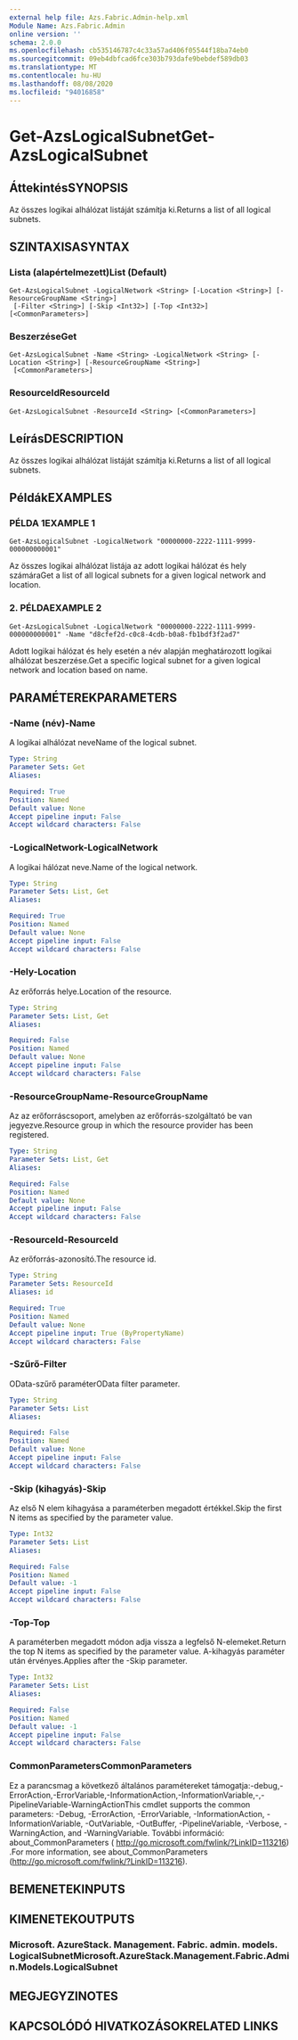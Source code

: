 ```yaml
---
external help file: Azs.Fabric.Admin-help.xml
Module Name: Azs.Fabric.Admin
online version: ''
schema: 2.0.0
ms.openlocfilehash: cb535146787c4c33a57ad406f05544f18ba74eb0
ms.sourcegitcommit: 09eb4dbfcad6fce303b793dafe9bebdef589db03
ms.translationtype: MT
ms.contentlocale: hu-HU
ms.lasthandoff: 08/08/2020
ms.locfileid: "94016858"
---
```

# <span data-ttu-id="d686c-101">Get-AzsLogicalSubnet</span><span class="sxs-lookup"><span data-stu-id="d686c-101">Get-AzsLogicalSubnet</span></span>

## <span data-ttu-id="d686c-102">Áttekintés</span><span class="sxs-lookup"><span data-stu-id="d686c-102">SYNOPSIS</span></span>
<span data-ttu-id="d686c-103">Az összes logikai alhálózat listáját számítja ki.</span><span class="sxs-lookup"><span data-stu-id="d686c-103">Returns a list of all logical subnets.</span></span>

## <span data-ttu-id="d686c-104">SZINTAXISA</span><span class="sxs-lookup"><span data-stu-id="d686c-104">SYNTAX</span></span>

### <span data-ttu-id="d686c-105">Lista (alapértelmezett)</span><span class="sxs-lookup"><span data-stu-id="d686c-105">List (Default)</span></span>
```
Get-AzsLogicalSubnet -LogicalNetwork <String> [-Location <String>] [-ResourceGroupName <String>]
 [-Filter <String>] [-Skip <Int32>] [-Top <Int32>] [<CommonParameters>]
```

### <span data-ttu-id="d686c-106">Beszerzése</span><span class="sxs-lookup"><span data-stu-id="d686c-106">Get</span></span>
```
Get-AzsLogicalSubnet -Name <String> -LogicalNetwork <String> [-Location <String>] [-ResourceGroupName <String>]
 [<CommonParameters>]
```

### <span data-ttu-id="d686c-107">ResourceId</span><span class="sxs-lookup"><span data-stu-id="d686c-107">ResourceId</span></span>
```
Get-AzsLogicalSubnet -ResourceId <String> [<CommonParameters>]
```

## <span data-ttu-id="d686c-108">Leírás</span><span class="sxs-lookup"><span data-stu-id="d686c-108">DESCRIPTION</span></span>
<span data-ttu-id="d686c-109">Az összes logikai alhálózat listáját számítja ki.</span><span class="sxs-lookup"><span data-stu-id="d686c-109">Returns a list of all logical subnets.</span></span>

## <span data-ttu-id="d686c-110">Példák</span><span class="sxs-lookup"><span data-stu-id="d686c-110">EXAMPLES</span></span>

### <span data-ttu-id="d686c-111">PÉLDA 1</span><span class="sxs-lookup"><span data-stu-id="d686c-111">EXAMPLE 1</span></span>
```
Get-AzsLogicalSubnet -LogicalNetwork "00000000-2222-1111-9999-000000000001"
```

<span data-ttu-id="d686c-112">Az összes logikai alhálózat listája az adott logikai hálózat és hely számára</span><span class="sxs-lookup"><span data-stu-id="d686c-112">Get a list of all logical subnets for a given logical network and location.</span></span>

### <span data-ttu-id="d686c-113">2. PÉLDA</span><span class="sxs-lookup"><span data-stu-id="d686c-113">EXAMPLE 2</span></span>
```
Get-AzsLogicalSubnet -LogicalNetwork "00000000-2222-1111-9999-000000000001" -Name "d8cfef2d-c0c8-4cdb-b0a8-fb1bdf3f2ad7"
```

<span data-ttu-id="d686c-114">Adott logikai hálózat és hely esetén a név alapján meghatározott logikai alhálózat beszerzése.</span><span class="sxs-lookup"><span data-stu-id="d686c-114">Get a specific logical subnet for a given logical network and location based on name.</span></span>

## <span data-ttu-id="d686c-115">PARAMÉTEREK</span><span class="sxs-lookup"><span data-stu-id="d686c-115">PARAMETERS</span></span>

### <span data-ttu-id="d686c-116">-Name (név)</span><span class="sxs-lookup"><span data-stu-id="d686c-116">-Name</span></span>
<span data-ttu-id="d686c-117">A logikai alhálózat neve</span><span class="sxs-lookup"><span data-stu-id="d686c-117">Name of the logical subnet.</span></span>

```yaml
Type: String
Parameter Sets: Get
Aliases:

Required: True
Position: Named
Default value: None
Accept pipeline input: False
Accept wildcard characters: False
```

### <span data-ttu-id="d686c-118">-LogicalNetwork</span><span class="sxs-lookup"><span data-stu-id="d686c-118">-LogicalNetwork</span></span>
<span data-ttu-id="d686c-119">A logikai hálózat neve.</span><span class="sxs-lookup"><span data-stu-id="d686c-119">Name of the logical network.</span></span>

```yaml
Type: String
Parameter Sets: List, Get
Aliases:

Required: True
Position: Named
Default value: None
Accept pipeline input: False
Accept wildcard characters: False
```

### <span data-ttu-id="d686c-120">-Hely</span><span class="sxs-lookup"><span data-stu-id="d686c-120">-Location</span></span>
<span data-ttu-id="d686c-121">Az erőforrás helye.</span><span class="sxs-lookup"><span data-stu-id="d686c-121">Location of the resource.</span></span>

```yaml
Type: String
Parameter Sets: List, Get
Aliases:

Required: False
Position: Named
Default value: None
Accept pipeline input: False
Accept wildcard characters: False
```

### <span data-ttu-id="d686c-122">-ResourceGroupName</span><span class="sxs-lookup"><span data-stu-id="d686c-122">-ResourceGroupName</span></span>
<span data-ttu-id="d686c-123">Az az erőforráscsoport, amelyben az erőforrás-szolgáltató be van jegyezve.</span><span class="sxs-lookup"><span data-stu-id="d686c-123">Resource group in which the resource provider has been registered.</span></span>

```yaml
Type: String
Parameter Sets: List, Get
Aliases:

Required: False
Position: Named
Default value: None
Accept pipeline input: False
Accept wildcard characters: False
```

### <span data-ttu-id="d686c-124">-ResourceId</span><span class="sxs-lookup"><span data-stu-id="d686c-124">-ResourceId</span></span>
<span data-ttu-id="d686c-125">Az erőforrás-azonosító.</span><span class="sxs-lookup"><span data-stu-id="d686c-125">The resource id.</span></span>

```yaml
Type: String
Parameter Sets: ResourceId
Aliases: id

Required: True
Position: Named
Default value: None
Accept pipeline input: True (ByPropertyName)
Accept wildcard characters: False
```

### <span data-ttu-id="d686c-126">-Szűrő</span><span class="sxs-lookup"><span data-stu-id="d686c-126">-Filter</span></span>
<span data-ttu-id="d686c-127">OData-szűrő paraméter</span><span class="sxs-lookup"><span data-stu-id="d686c-127">OData filter parameter.</span></span>

```yaml
Type: String
Parameter Sets: List
Aliases:

Required: False
Position: Named
Default value: None
Accept pipeline input: False
Accept wildcard characters: False
```

### <span data-ttu-id="d686c-128">-Skip (kihagyás)</span><span class="sxs-lookup"><span data-stu-id="d686c-128">-Skip</span></span>
<span data-ttu-id="d686c-129">Az első N elem kihagyása a paraméterben megadott értékkel.</span><span class="sxs-lookup"><span data-stu-id="d686c-129">Skip the first N items as specified by the parameter value.</span></span>

```yaml
Type: Int32
Parameter Sets: List
Aliases:

Required: False
Position: Named
Default value: -1
Accept pipeline input: False
Accept wildcard characters: False
```

### <span data-ttu-id="d686c-130">-Top</span><span class="sxs-lookup"><span data-stu-id="d686c-130">-Top</span></span>
<span data-ttu-id="d686c-131">A paraméterben megadott módon adja vissza a legfelső N-elemeket.</span><span class="sxs-lookup"><span data-stu-id="d686c-131">Return the top N items as specified by the parameter value.</span></span>
<span data-ttu-id="d686c-132">A-kihagyás paraméter után érvényes.</span><span class="sxs-lookup"><span data-stu-id="d686c-132">Applies after the -Skip parameter.</span></span>

```yaml
Type: Int32
Parameter Sets: List
Aliases:

Required: False
Position: Named
Default value: -1
Accept pipeline input: False
Accept wildcard characters: False
```

### <span data-ttu-id="d686c-133">CommonParameters</span><span class="sxs-lookup"><span data-stu-id="d686c-133">CommonParameters</span></span>
<span data-ttu-id="d686c-134">Ez a parancsmag a következő általános paramétereket támogatja:-debug,-ErrorAction,-ErrorVariable,-InformationAction,-InformationVariable,-,-PipelineVariable-WarningAction</span><span class="sxs-lookup"><span data-stu-id="d686c-134">This cmdlet supports the common parameters: -Debug, -ErrorAction, -ErrorVariable, -InformationAction, -InformationVariable, -OutVariable, -OutBuffer, -PipelineVariable, -Verbose, -WarningAction, and -WarningVariable.</span></span> <span data-ttu-id="d686c-135">További információ: about_CommonParameters ( http://go.microsoft.com/fwlink/?LinkID=113216) .</span><span class="sxs-lookup"><span data-stu-id="d686c-135">For more information, see about_CommonParameters (http://go.microsoft.com/fwlink/?LinkID=113216).</span></span>

## <span data-ttu-id="d686c-136">BEMENETEK</span><span class="sxs-lookup"><span data-stu-id="d686c-136">INPUTS</span></span>

## <span data-ttu-id="d686c-137">KIMENETEK</span><span class="sxs-lookup"><span data-stu-id="d686c-137">OUTPUTS</span></span>

### <span data-ttu-id="d686c-138">Microsoft. AzureStack. Management. Fabric. admin. models. LogicalSubnet</span><span class="sxs-lookup"><span data-stu-id="d686c-138">Microsoft.AzureStack.Management.Fabric.Admin.Models.LogicalSubnet</span></span>

## <span data-ttu-id="d686c-139">MEGJEGYZI</span><span class="sxs-lookup"><span data-stu-id="d686c-139">NOTES</span></span>

## <span data-ttu-id="d686c-140">KAPCSOLÓDÓ HIVATKOZÁSOK</span><span class="sxs-lookup"><span data-stu-id="d686c-140">RELATED LINKS</span></span>
